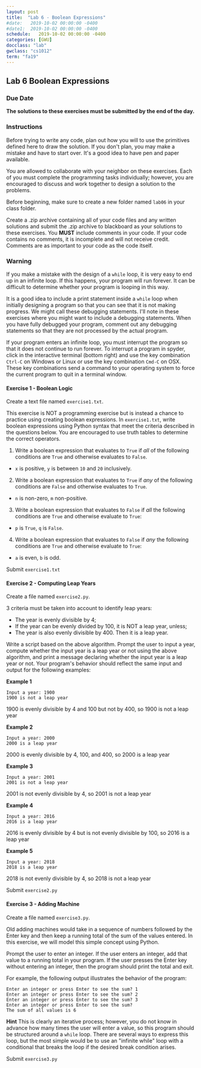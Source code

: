 ```yaml
---
layout: post
title:  "Lab 6 - Boolean Expressions"
#date:   2019-10-02 00:00:00 -0400
#date1:  2019-10-02 00:00:00 -0400
schedule:   2019-10-02 00:00:00 -0400
categories: [GWU]
docclass: "lab"
gwclass: "cs1012"
term: "fa19"
---
```

<head>
  <link href="/css/syntax.css" rel="stylesheet">
</head>

## Lab 6 Boolean Expressions

### Due Date
**The solutions to these exercises must be submitted by the end of the day.**

### Instructions

Before trying to write any code, plan out how you will to use the primitives  defined here to draw the solution.  If you don't plan, you may make a mistake and have to start over.  It's a good idea to have pen and paper available.

You are allowed to collaborate with your neighbor on these exercises.  Each of you must complete the programming tasks individually; however, you are encouraged to discuss and work together to design a solution to the problems.

Before beginning, make sure to create a new folder named ```lab06``` in your class folder.

Create a .zip archive containing all of your code files and any written solutions and submit the .zip archive to blackboard as your solutions to these exercises.
You **MUST** include comments in your code.  If your code contains no comments, it is incomplete and will not receive credit.  Comments are as important to your code as the code itself.

### Warning
If you make a mistake with the design of a ```while``` loop, it is very easy to end up in an infinite loop.  If this happens, your program will run forever.  It can be difficult to determine whether your program is looping in this way.

It is a good idea to include a print statement inside a ```while``` loop when initially designing a program so that you can see that it is not making progress.  We might call these debugging statements.  I'll note in these exercises where you might want to include a debugging statements.  When you have fully debugged your program, comment out any debugging statements so that they are not processed by the actual program.

If your program enters an infinite loop, you must interrupt the program so that it does not continue to run forever.  To interrupt a program in spyder, click in the interactive terminal (bottom right) and use the key combination ```Ctrl-C``` on Windows or Linux or use the key combination ```Cmd-C``` on OSX.  These key combinations send a command to your operating system to force the current program to quit in a terminal window.

#### Exercise 1 - Boolean Logic
Create a text file named ```exercise1.txt```.

This exercise is NOT a programming exercise but is instead a chance to practice using creating boolean expressions.  In ```exercise1.txt```, write boolean expressions using Python syntax that meet the criteria described in the questions below.  You are encouraged to use truth tables to determine the correct operators.

1. Write a boolean expression that evaluates to ```True``` if *all* of the following conditions are ```True``` and otherwise evaluates to ```False```.
  * ```x``` is positive, ```y``` is between ```10``` and ```20``` inclusively.
2. Write a boolean expression that evaluates to ```True``` if *any* of the following conditions are ```False``` and otherwise evaluates to ```True```.
  * ```n``` is non-zero, ```m``` non-positive.
3. Write a boolean expression that evaluates to ```False``` if *all* the following conditions are ```True``` and otherwise evaluate to ```True```:
  * ```p``` is ```True```, ```q``` is ```False```.
4. Write a boolean expression that evaluates to ```False``` if *any* the following conditions are ```True``` and otherwise evaluate to ```True```:
  * ```a``` is even, ```b``` is odd.

Submit ```exercise1.txt```

#### Exercise 2 - Computing Leap Years
Create a file named ```exercise2.py```.

3 criteria must be taken into account to identify leap years:
* The year is evenly divisible by 4;
* If the year can be evenly divided by 100, it is NOT a leap year, unless;
* The year is also evenly divisible by 400. Then it is a leap year.

Write a script based on the above algorithm.  Prompt the user to input a year, compute whether the input year is a leap year or not using the above algorithm, and print a message declaring whether the input year is a leap year or not.  Your program's behavior should reflect the same input and output for the following examples:   

**Example 1**
```
Input a year: 1900
1900 is not a leap year
```
1900 is evenly divisible by 4 and 100 but not by 400, so 1900 is not a leap year

**Example 2**
```
Input a year: 2000
2000 is a leap year
```
2000 is evenly divisible by 4, 100, and 400, so 2000 is a leap year

**Example 3**
```
Input a year: 2001
2001 is not a leap year
```
2001 is not evenly divisible by 4, so 2001 is not a leap year

**Example 4**
```
Input a year: 2016
2016 is a leap year
```
2016 is evenly divisible by 4 but is not evenly divisible by 100, so 2016 is a leap year

**Example 5**
```
Input a year: 2018
2018 is a leap year
```
2018 is not evenly divisible by 4, so 2018 is not a leap year

Submit ```exercise2.py```

#### Exercise 3 - Adding Machine
Create a file named ```exercise3.py```.

Old adding machines would take in a sequence of numbers followed by the Enter key and then keep a running total of the sum of the values entered.  In this exercise, we will model this simple concept using Python.

Prompt the user to enter an integer.  If the user enters an integer, add that value to a running total in your program.  If the user presses the Enter key without entering an integer, then the program should print the total and exit.

For example, the following output illustrates the behavior of the program:
```
Enter an integer or press Enter to see the sum? 1
Enter an integer or press Enter to see the sum? 2
Enter an integer or press Enter to see the sum? 3
Enter an integer or press Enter to see the sum?
The sum of all values is 6
```

**Hint**
This is clearly an iterative process; however, you do not know in advance how many times the user will enter a value, so this program should be structured around a ```while``` loop.  There are several ways to express this loop, but the most simple would be to use an "infinite while" loop with a conditional that breaks the loop if the desired break condition arises.   

Submit ```exercise3.py```
